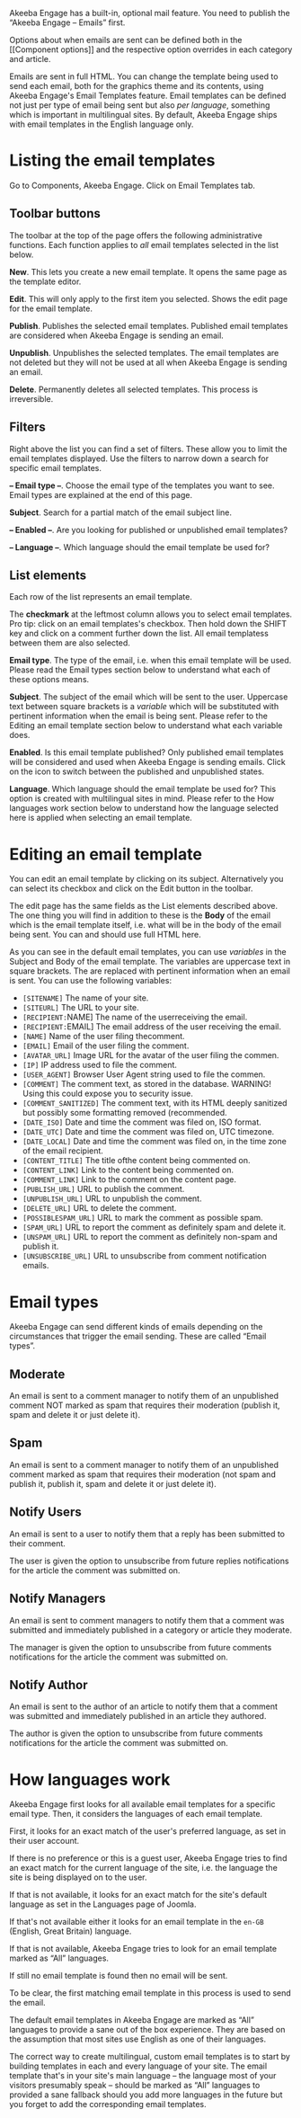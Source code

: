 Akeeba Engage has a built-in, optional mail feature. You need to publish the “Akeeba Engage – Emails” first.

Options about when emails are sent can be defined both in the [[Component options]] and the respective option overrides in each category and article.

Emails are sent in full HTML. You can change the template being used to send each email, both for the graphics theme and its contents, using Akeeba Engage's Email Templates feature. Email templates can be defined not just per type of email being sent but also _per language_, something which is important in multilingual sites. By default, Akeeba Engage ships with email templates in the English language only.

# Listing the email templates

Go to Components, Akeeba Engage. Click on Email Templates tab.

## Toolbar buttons

The toolbar at the top of the page offers the following administrative functions. Each function applies to _all_ email templates selected in the list below.

**New**. This lets you create a new email template. It opens the same page as the template editor.

**Edit**. This will only apply to the first item you selected. Shows the edit page for the email template.

**Publish**. Publishes the selected email templates. Published email templates are considered when Akeeba Engage is sending an email.

**Unpublish**. Unpublishes the selected templates. The email templates are not deleted but they will not be used at all when Akeeba Engage is sending an email.

**Delete**. Permanently deletes all selected templates. This process is irreversible.

## Filters

Right above the list you can find a set of filters. These allow you to limit the email templates displayed. Use the filters to narrow down a search for specific email templates.

**– Email type –**. Choose the email type of the templates you want to see. Email types are explained at the end of this page.

**Subject**. Search for a partial match of the email subject line.

**– Enabled –**. Are you looking for published or unpublished email templates?

**– Language –**. Which language should the email template be used for?

## List elements

Each row of the list represents an email template.

The **checkmark** at the leftmost column allows you to select email templates. Pro tip: click on an email templates's checkbox. Then hold down the SHIFT key and click on a comment further down the list. All email templatess between them are also selected.

**Email type**. The type of the email, i.e. when this email template will be used. Please read the Email types section below to understand what each of these options means.

**Subject**. The subject of the email which will be sent to the user. Uppercase text between square brackets is a _variable_ which will be substituted with pertinent information when the email is being sent. Please refer to the Editing an email template section below to understand what each variable does.

**Enabled**. Is this email template published? Only published email templates will be considered and used when Akeeba Engage is sending emails. Click on the icon to switch between the published and unpublished states.

**Language**. Which language should the email template be used for? This option is created with multilingual sites in mind. Please refer to the How languages work section below to understand how the language selected here is applied when selecting an email template.

# Editing an email template

You can edit an email template by clicking on its subject. Alternatively you can select its checkbox and click on the Edit button in the toolbar.

The edit page has the same fields as the List elements described above. The one thing you will find in addition to these is the **Body** of the email which is the email template itself, i.e. what will be in the body of the email being sent. You can and should use full HTML here.

As you can see in the default email templates, you can use _variables_ in the Subject and Body of the email template. The variables are uppercase text in square brackets. The are replaced with pertinent information when an email is sent. You can use the following variables:

* `[SITENAME]` The name of your site.
* `[SITEURL]` The URL to your site.
* `[RECIPIENT:`NAME] The name of the userreceiving the email.
* `[RECIPIENT:`EMAIL] The email address of the user receiving the email.
* `[NAME]` Name of the user filing thecomment.
* `[EMAIL]` Email of the user filing the comment.
* `[AVATAR_URL]` Image URL for the avatar of the user filing the commen.
* `[IP]` IP address used to file the comment.
* `[USER_AGENT]` Browser User Agent string used to file the commen.
* `[COMMENT]` The comment text, as stored in the database. WARNING! Using this could expose you to security issue.
* `[COMMENT_SANITIZED]` The comment text, with its HTML deeply sanitized but possibly some formatting removed (recommended.
* `[DATE_ISO]` Date and time the comment was filed on, ISO format.
* `[DATE_UTC]` Date and time the comment was filed on, UTC timezone.
* `[DATE_LOCAL]` Date and time the comment was filed on, in the time zone of the email recipient.
* `[CONTENT_TITLE]` The title ofthe content being commented on.
* `[CONTENT_LINK]` Link to the content being commented on.
* `[COMMENT_LINK]` Link to the comment on the content page.
* `[PUBLISH_URL]` URL to publish the comment.
* `[UNPUBLISH_URL]` URL to unpublish the comment.
* `[DELETE_URL]` URL to delete the comment.
* `[POSSIBLESPAM_URL]` URL to mark the comment as possible spam.
* `[SPAM_URL]` URL to report the comment as definitely spam and delete it.
* `[UNSPAM_URL]` URL to report the comment as definitely non-spam and publish it.
* `[UNSUBSCRIBE_URL]` URL to unsubscribe from comment notification emails.

# Email types

Akeeba Engage can send different kinds of emails depending on the circumstances that trigger the email sending. These are called “Email types”.

## Moderate

An email is sent to a comment manager to notify them of an unpublished comment NOT marked as spam that requires their moderation (publish it, spam and delete it or just delete it).

## Spam

An email is sent to a comment manager to notify them of an unpublished comment marked as spam that requires their moderation (not spam and publish it, publish it, spam and delete it or just delete it).

## Notify Users

An email is sent to a user to notify them that a reply has been submitted to their comment.

The user is given the option to unsubscribe from future replies notifications for the article the comment was submitted on. 

## Notify Managers

An email is sent to comment managers to notify them that a comment was submitted and immediately published in a category or article they moderate.

The manager is given the option to unsubscribe from future comments notifications for the article the comment was submitted on.  

## Notify Author

An email is sent to the author of an article to notify them that a comment was submitted and immediately published in an article they authored.

The author is given the option to unsubscribe from future comments notifications for the article the comment was submitted on.  

# How languages work

Akeeba Engage first looks for all available email templates for a specific email type. Then, it considers the languages of each email template.

First, it looks for an exact match of the user's preferred language, as set in their user account.

If there is no preference or this is a guest user, Akeeba Engage tries to find an exact match for the current language of the site, i.e. the language the site is being displayed on to the user.

If that is not available, it looks for an exact match for the site's default language as set in the Languages page of Joomla.

If that's not available either it looks for an email template in the `en-GB` (English, Great Britain) language.

If that is not available, Akeeba Engage tries to look for an email template marked as “All” languages.

If still no email template is found then no email will be sent.

To be clear, the first matching email template in this process is used to send the email.

The default email templates in Akeeba Engage are marked as “All” languages to provide a sane out of the box experience. They are based on the assumption that most sites use English as one of their languages.

The correct way to create multilingual, custom email templates is to start by building templates in each and every language of your site. The email template that's in your site's main language – the language most of your visitors presumably speak – should be marked as “All” languages to provided a sane fallback should you add more languages in the future but you forget to add the corresponding email templates.   